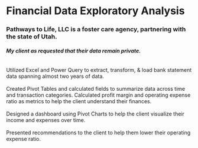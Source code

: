 # **Financial Data Exploratory Analysis**
### Pathways to Life, LLC is a foster care agency, partnering with the state of Utah.
#### <i>My client as requested that their data remain private.</i>


<br>	Utilized Excel and Power Query to extract, transform, & load bank statement data spanning almost two years of data. </br>
<br>	Created Pivot Tables and calculated fields to summarize data across time and transaction categories. Calculated profit margin and operating expense ratio as metrics to help the client understand their finances.</br>
<br>	Designed a dashboard using Pivot Charts to help the client visualize their income and expenses over time.</br>
<br>	Presented recommendations to the client to help them lower their operating expense ratio.</br>
